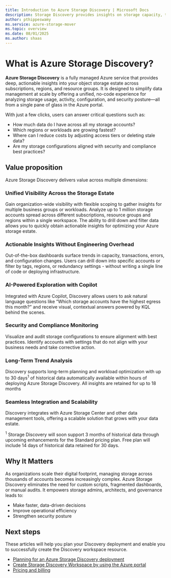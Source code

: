 ```yaml
---
title: Introduction to Azure Storage Discovery | Microsoft Docs
description: Storage Discovery provides insights on storage capacity, transactions, and configurations - providing visibility into their storage estate at entire organization level and aiding business decisions.
author: pthippeswamy
ms.service: azure-storage-mover
ms.topic: overview
ms.date: 08/01/2025
ms.author: shaas
---
```


# What is Azure Storage Discovery?

**Azure Storage Discovery** is a fully managed Azure service that provides deep, actionable insights into your object storage estate across subscriptions, regions, and resource groups. It is designed to simplify data management at scale by offering a unified, no-code experience for analyzing storage usage, activity, configuration, and security posture—all from a single pane of glass in the Azure portal.

With just a few clicks, users can answer critical questions such as:
- How much data do I have across all my storage accounts?
- Which regions or workloads are growing fastest?
- Where can I reduce costs by adjusting access tiers or deleting stale data?
- Are my storage configurations aligned with security and compliance best practices?

## Value proposition
Azure Storage Discovery delivers value across multiple dimensions:

### Unified Visibility Across the Storage Estate
Gain organization-wide visibility with flexible scoping to gather insights for multiple business groups or workloads. Analyze up to 1 million storage accounts spread across different subscriptions, resource groups and regions within a single workspace. The ability to drill down and filter data allows you to quickly obtain actionable insights for optimizing your Azure storage estate.

### Actionable Insights Without Engineering Overhead
Out-of-the-box dashboards surface trends in capacity, transactions, errors, and configuration changes. Users can drill down into specific accounts or filter by tags, regions, or redundancy settings - without writing a single line of code or deploying infrastructure.

### AI-Powered Exploration with Copilot
Integrated with Azure Copilot, Discovery allows users to ask natural language questions like “Which storage accounts have the highest egress this month?” and receive visual, contextual answers powered by KQL behind the scenes.

### Security and Compliance Monitoring
Visualize and audit storage configurations to ensure alignment with best practices. Identify accounts with settings that do not align with your business needs and take corrective action.

### Long-Term Trend Analysis
Discovery supports long-term planning and workload optimization with up to 30 days<sup>1</sup> of historical data automatically available within hours of deploying Azure Storage Discovery. All insights are retained for up to 18 months

### Seamless Integration and Scalability
Discovery integrates with Azure Storage Center and other data management tools, offering a scalable solution that grows with your data estate.

<sup>1</sup> Storage Discovery will soon support 3 months of historical data through upcoming enhancements for the Standard pricing plan. Free plan will include 14 days of historical data retained for 30 days.

## Why It Matters

As organizations scale their digital footprint, managing storage across thousands of accounts becomes increasingly complex. Azure Storage Discovery eliminates the need for custom scripts, fragmented dashboards, or manual audits. It empowers storage admins, architects, and governance leads to:
- Make faster, data-driven decisions
- Improve operational efficiency
- Strengthen security posture

## Next steps

These articles will help you plan your Discovery deployment and enable you to successfully create the Discovery workspace resource.

- [Planning for an Azure Storage Discovery deployment](deployment-planning.md)
- [Create Storage Discovery Workspace by using the Azure portal](create-workspace.md)
- [Pricing and billing](pricing.md)